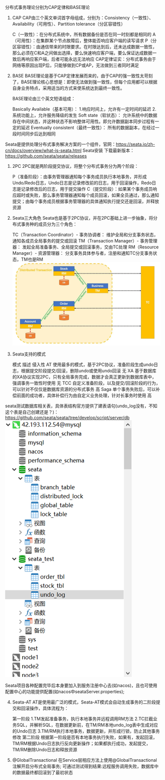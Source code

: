 分布式事务理论分别为CAP定律和BASE理论

1. CAP
    CAP由三个英文单词首字母组成，分别为：Consistency（一致性）、 Availability（可用性）、Partition tolerance（分区容错性）
    
    C（一致性）：在分布式系统中，所有数据备份是否在同一时刻都是相同的
    A（可用性）：在集群某个节点故障后，整体能否响应客户端的读写请求
    P（分区容错性）：由通信带来的时限要求。在时限达到后，还未达成数据一致性，那么必须在C和A之间做出选择，要么快速响应客户端，要么保证达成数据一致后再响应客户端，后者可能永远无法响应
    CAP定律证实：分布式事务由于网络等原因出现P后，只能够做到CP或AP，无法做到三者同时满足

2. BASE
    BASE理论是基于CAP定律发展而来的，由于CAP的强一致性太苛刻了，BASE理论核心思想是：即使无法做到强一致性，但每个应用都可以根据自身业务特点，采用适当的方式来使系统达到最终一致性。
    
    BASE理论由三个英文短语组成：
    
    Basically Available（基本可用）：
    1.响应时间上，允许有一定时间的延迟
    2.系统功能上，允许服务降级的发生
    Soft state（软状态）：
    允许系统中的数据存在中间状态，并这种状态不影响整体可用性。即允许数据副本同步过程有一定的延迟
    Eventually consistent（最终一致性）：
    所有的数据副本，在经过一段时间同步后达到相同

Seata是提供处理分布式事务解决方案的一个组件，官网：https://seata.io/zh-cn/docs/overview/what-is-seata.html
Seata安装
下载最新版本：https://github.com/seata/seata/releases

1. 2PC
    2PC就是两阶段提交协议，将整个分布式事务分为两个阶段：
    
    P（准备阶段）：由事务管理器通知每个事务成员执行本地事务，并形成Undo/Redo日志，Undo日志是记录修改前的日志，用于回滚操作，Redo日志是记录修改后的日志，用于提交操作
    C（提交阶段）：如果某个事务成员响应超时或失败，那么事务管理器通知每个成员回滚，如果全员通过，那么通知提交；由每个事务成员根据事务管理器的具体通知执行提交还是回滚，并释放资源

2. Seata三大角色
    Seata也是基于2PC协议，并在2PC基础上进一步抽象，将分布式事务种的成员分为三个角色：
    
    TC（Transaction Coordinator）- 事务协调者：
    维护全局和分支事务状态，通知各成员全局事务的提交或回滚
    TM（Transaction Manager）- 事务管理器：
    发起全局准备事务、全局提交或回滚事务，交由TC处理
    RM（Resource Manager）- 资源管理器：
    分支事务具体参与者，注册和通知TC分支事务状态，TM也是RM
   ![img.png](img.png)

3. Seata支持的模式

    模式	描述	侵入性
    AT	使用最多的模式，基于2PC协议，准备阶段生成undo日志，根据提交阶段提交/回滚，删除undo或使用undo回滚	无
    XA	基于数据库的XA协议实现2PC，只有全局事务完成，数据才会真正更新到数据库表中，强调事务一致性时使用	无
    TCC	自定义准备阶段，以及提交/回滚阶段的行为，可以针对不仅仅是数据库资源的分布式事务	高
    Saga	单个事务失败后，可以补偿前面的成功者，具体补偿行为由自定义业务处理，针对长事务时使用	高
    
seata测试数据库相关表，具体表结构官方提供了建表语句(undo_log没有，不知这个表是自己创建还是？)：https://github.com/seata/seata/tree/develop/script/server/db
![img_2.png](img_2.png)

Seata项目各种配置完毕后本身要加入到服务注册中心去(如nacos)，且也可使用配置中心的功能提供配置(如nacos中seataServer.properties);

4. Seata-AT
    AT是使用最广泛的模式，Seata-AT模式会自动生成事务的二阶段提交和回滚操作，具体流程为：
    
    第一阶段
    1.TM发起准备事务，执行本地事务并远程调用RM方法
    2.TC拦截业务SQL，并解析SQL，在数据更新前，在TM/RM本地undo_log表中生成对应的Undo日志
    3.TM/RM执行本地事务，数据更新，并形成行锁，防止其他事务修改
    第二阶段
    根据第一阶段是否有本地事务执行失败，如果有，发起回滚，TM/RM根据Undo日志执行反向更新操作；如果都执行成功，发起提交，TM/RM删除Undo日志和释放资源

5. @GlobalTransactional
    在Service层相应方法上使用@GlobalTransactional注解开启分布式全局事务;
    可通过测试得到结果:远程服务调用失败，数据库中的数据最终都回滚到了最初状态
